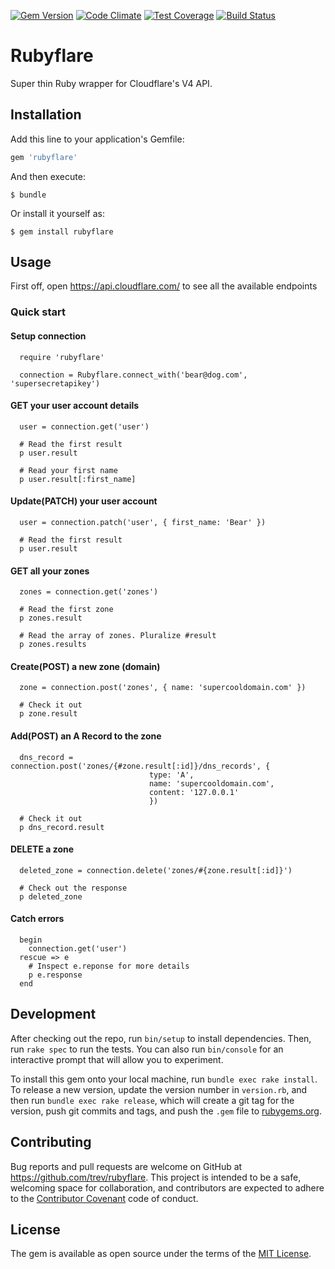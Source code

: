 [![Gem Version](https://badge.fury.io/rb/rubyflare.svg)](https://badge.fury.io/rb/rubyflare) [![Code Climate](https://codeclimate.com/github/trev/rubyflare/badges/gpa.svg)](https://codeclimate.com/github/trev/rubyflare) [![Test Coverage](https://codeclimate.com/github/trev/rubyflare/badges/coverage.svg)](https://codeclimate.com/github/trev/rubyflare/coverage) [![Build Status](https://travis-ci.org/trev/rubyflare.svg?branch=master)](https://travis-ci.org/trev/rubyflare)
# Rubyflare

Super thin Ruby wrapper for Cloudflare's V4 API.

## Installation

Add this line to your application's Gemfile:

```ruby
gem 'rubyflare'
```

And then execute:

    $ bundle

Or install it yourself as:

    $ gem install rubyflare

## Usage

First off, open https://api.cloudflare.com/ to see all the available endpoints

### Quick start

#### Setup connection

```
  require 'rubyflare'
  
  connection = Rubyflare.connect_with('bear@dog.com', 'supersecretapikey')
```

#### GET your user account details

```
  user = connection.get('user')

  # Read the first result
  p user.result

  # Read your first name
  p user.result[:first_name]
```

#### Update(PATCH) your user account

```
  user = connection.patch('user', { first_name: 'Bear' })

  # Read the first result
  p user.result
```

#### GET all your zones

```
  zones = connection.get('zones')

  # Read the first zone
  p zones.result

  # Read the array of zones. Pluralize #result
  p zones.results
```

#### Create(POST) a new zone (domain)

```
  zone = connection.post('zones', { name: 'supercooldomain.com' })

  # Check it out
  p zone.result
```

#### Add(POST) an A Record to the zone

```
  dns_record = connection.post('zones/{#zone.result[:id]}/dns_records', {
                               type: 'A',
                               name: 'supercooldomain.com',
                               content: '127.0.0.1'
                               })
  
  # Check it out
  p dns_record.result
```

#### DELETE a zone

```
  deleted_zone = connection.delete('zones/#{zone.result[:id]}')
  
  # Check out the response
  p deleted_zone
```

#### Catch errors

```
  begin
    connection.get('user')
  rescue => e
    # Inspect e.reponse for more details
    p e.response
  end
```

## Development

After checking out the repo, run `bin/setup` to install dependencies. Then, run `rake spec` to run the tests. You can also run `bin/console` for an interactive prompt that will allow you to experiment.

To install this gem onto your local machine, run `bundle exec rake install`. To release a new version, update the version number in `version.rb`, and then run `bundle exec rake release`, which will create a git tag for the version, push git commits and tags, and push the `.gem` file to [rubygems.org](https://rubygems.org).

## Contributing

Bug reports and pull requests are welcome on GitHub at https://github.com/trev/rubyflare. This project is intended to be a safe, welcoming space for collaboration, and contributors are expected to adhere to the [Contributor Covenant](contributor-covenant.org) code of conduct.


## License

The gem is available as open source under the terms of the [MIT License](http://opensource.org/licenses/MIT).


